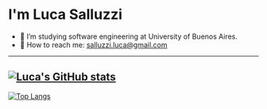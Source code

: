 # I'm Luca Salluzzi 


- 📖 I’m studying software engineering at University of Buenos Aires.
- 📧 How to reach me: salluzzi.luca@gmail.com
---

[![Luca's GitHub stats](https://github-readme-stats.vercel.app/api?username=salluzziluca&theme=dracula&count_private=true)](https://github.com/anuraghazra/github-readme-stats)
---
[![Top Langs](https://github-readme-stats.vercel.app/api/top-langs/?username=salluzziluca&theme=dracula&count_private=true)](https://github.com/anuraghazra/github-readme-stats)

<!---
salluzziluca/salluzziluca is a ✨ special ✨ repository because its `README.md` (this file) appears on your GitHub profile.
You can click the Preview link to take a look at your changes.
--->
